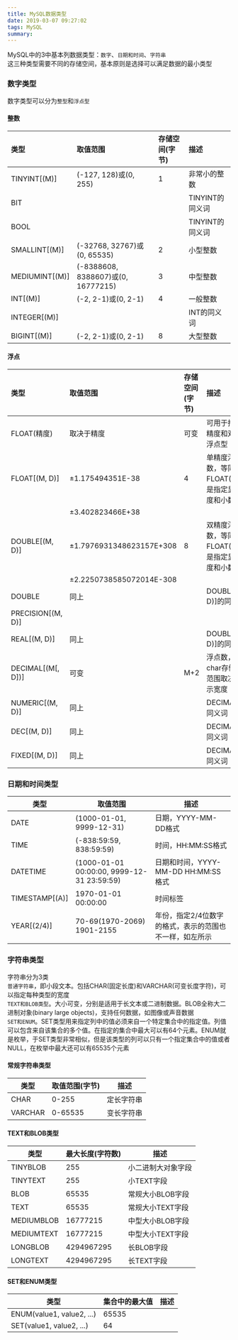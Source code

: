 ```yaml
---
title: MySQL数据类型
date: 2019-03-07 09:27:02
tags: MySQL
summary:
---
```

MySQL中的3中基本列数据类型：`数字`、`日期和时间`、`字符串`<br />这三种类型需要不同的存储空间，基本原则是选择可以满足数据的最小类型
<a name="1460fc73"></a>
### 数字类型
数字类型可以分为`整型`和`浮点型`
<a name="b5f1a7cd"></a>
#### 整数
| 类型 | 取值范围 | 存储空间(字节) | 描述 |
| :--- | :--- | :--- | :--- |
| TINYINT[(M)] | (-127, 128)或(0, 255) | 1 | 非常小的整数 |
| BIT |  |  | TINYINT的同义词 |
| BOOL |  |  | TINYINT的同义词 |
| SMALLINT[(M)] | (-32768, 32767)或(0, 65535) | 2 | 小型整数 |
| MEDIUMINT[(M)] | (-8388608, 8388607)或(0, 16777215) | 3 | 中型整数 |
| INT[(M)] | (-2, 2-1)或(0, 2-1) | 4 | 一般整数 |
| INTEGER[(M)] |  |  | INT的同义词 |
| BIGINT[(M)] | (-2, 2-1)或(0, 2-1) | 8 | 大型整数 |

<a name="cad4fe7d"></a>
#### 浮点
| 类型 | 取值范围 | 存储空间(字节) | 描述 |
| :--- | :--- | :--- | :--- |
| FLOAT(精度) | 取决于精度 | 可变 | 可用于指定单精度和双精度浮点型 |
| FLOAT[(M, D)] | ±1.175494351E-38 | 4 | 单精度浮点数，等同于FLOAT(4),但是指定显示宽度和小数位数 |
|  | ±3.402823466E+38 |  |  |
| DOUBLE[(M, D)] | ±1.7976931348623157E+308 | 8 | 双精度浮点数，等同于FLOAT(8),但是指定显示宽度和小数位数 |
|  | ±2.2250738585072014E-308 |  |  |
| DOUBLE | 同上 |  | DOUBLE[(M, D)]的同义词 |
| PRECISION[(M, D)] |  |  |  |
| REAL[(M, D)] | 同上 |  | DOUBLE[(M, D)]的同义词 |
| DECIMAL[(M[, D])] | 可变 | M+2 | 浮点数，以char存储，范围取决于显示宽度 |
| NUMERIC[(M, D)] | 同上 |  | DECIMAL的同义词 |
| DEC[(M, D)] | 同上 |  | DECIMAL的同义词 |
| FIXED[(M, D)] | 同上 |  | DECIMAL的同义词 |


<a name="f374bbab"></a>
### 日期和时间类型

| 类型 | 取值范围 | 描述 |
| --- | --- | --- |
| DATE | (1000-01-01, 9999-12-31) | 日期，YYYY-MM-DD格式 |
| TIME | (-838:59:59, 838:59:59) | 时间，HH:MM:SS格式 |
| DATETIME | (1000-01-01 00:00:00, 9999-12-31 23:59:59) | 日期和时间，YYYY-MM-DD HH:MM:SS格式 |
| TIMESTAMP[(A)] | 1970-01-01 00:00:00 | 时间标签 |
| YEAR[(2/4)] | 70-69(1970-2069)<br />1901-2155 | 年份，指定2/4位数字的格式，表示的范围也不一样，如左所示 |


<a name="fd42ea8d"></a>
### 字符串类型
字符串分为3类<br />`普通字符串`，即小段文本。包括CHAR(固定长度)和VARCHAR(可变长度字符)，可以指定每种类型的宽度<br />`TEXT和BLOB类型`。大小可变，分别是适用于长文本或二进制数据。BLOB全称大二进制对象(binary large objects)，支持任何数据，如图像或声音数据<br />`SET和ENUM`。SET类型用来指定列中的值必须来自一个特定集合中的指定值。列值可以包含来自该集合的多个值。在指定的集合中最大可以有64个元素。ENUM就是枚举，于SET类型非常相似，但是该类型的列可以只有一个指定集合中的值或者NULL，在枚举中最大还可以有65535个元素
<a name="62a822d1"></a>
#### 常规字符串类型
| 类型 | 取值范围(字节) | 描述 |
| --- | --- | --- |
| CHAR | 0-255 | 定长字符串 |
| VARCHAR | 0-65535 | 变长字符串 |

<a name="763fb402"></a>
#### TEXT和BLOB类型
| 类型 | 最大长度(字符数) | 描述 |
| --- | --- | --- |
| TINYBLOB | 255 | 小二进制大对象字段 |
| TINYTEXT | 255 | 小TEXT字段 |
| BLOB | 65535 | 常规大小BLOB字段 |
| TEXT | 65535 | 常规大小TEXT字段 |
| MEDIUMBLOB | 16777215 | 中型大小BLOB字段 |
| MEDIUMTEXT | 16777215 | 中型大小TEXT字段 |
| LONGBLOB | 4294967295 | 长BLOB字段 |
| LONGTEXT | 4294967295 | 长TEXT字段 |

<a name="6066ac12"></a>
#### SET和ENUM类型
| 类型 | 集合中的最大值 | 描述 |
| --- | --- | --- |
| ENUM(value1, value2, ...) | 65535 |  |
| SET(value1, value2, ...) | 64 |  |